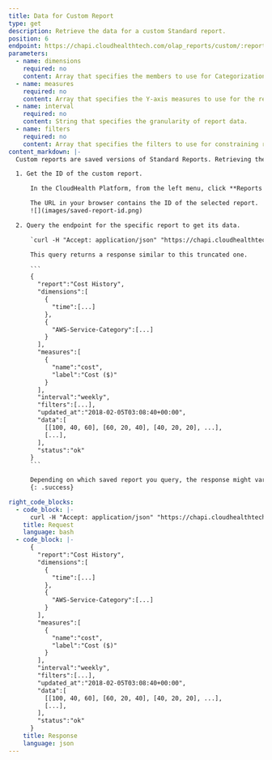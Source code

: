 ```yaml
---
title: Data for Custom Report
type: get
description: Retrieve the data for a custom Standard report.
position: 6
endpoint: https://chapi.cloudhealthtech.com/olap_reports/custom/:report-id
parameters:
  - name: dimensions
    required: no
    content: Array that specifies the members to use for Categorization and the X-Axis.
  - name: measures
    required: no
    content: Array that specifies the Y-axis measures to use for the report.
  - name: interval
    required: no
    content: String that specifies the granularity of report data.
  - name: filters
    required: no
    content: Array that specifies the filters to use for constraining report data.
content_markdown: |-
  Custom reports are saved versions of Standard Reports. Retrieving the data for a specific saved report involves the following steps.

  1. Get the ID of the custom report.

      In the CloudHealth Platform, from the left menu, click **Reports > Saved Reports**. Click the **View Report** icon next to the report you want to retrieve.

      The URL in your browser contains the ID of the selected report.
      ![](images/saved-report-id.png)

  2. Query the endpoint for the specific report to get its data.

      `curl -H "Accept: application/json" "https://chapi.cloudhealthtech.com/olap_reports/custom/<Report-ID>?api_key=<your_api_key>"`

      This query returns a response similar to this truncated one.

      ```
      {
        "report":"Cost History",
        "dimensions":[
          {
            "time":[...]
          },
          {
            "AWS-Service-Category":[...]
          }
        ],
        "measures":[
          {
            "name":"cost",
            "label":"Cost ($)"
          }
        ],
        "interval":"weekly",
        "filters":[...],
        "updated_at":"2018-02-05T03:08:40+00:00",
        "data":[
          [[100, 40, 60], [60, 20, 40], [40, 20, 20], ...],
          [...],
        ],
        "status":"ok"
      }
      ```

      Depending on which saved report you query, the response might vary in structure. However, all responses have common elements. See [Understand Report Data Format](#Reportingreport-data-format).
      {: .success}

right_code_blocks:
  - code_block: |-
      curl -H "Accept: application/json" "https://chapi.cloudhealthtech.com/olap_reports/custom/<Report-ID>?api_key=<your_api_key>"
    title: Request
    language: bash
  - code_block: |-
      {
        "report":"Cost History",
        "dimensions":[
          {
            "time":[...]
          },
          {
            "AWS-Service-Category":[...]
          }
        ],
        "measures":[
          {
            "name":"cost",
            "label":"Cost ($)"
          }
        ],
        "interval":"weekly",
        "filters":[...],
        "updated_at":"2018-02-05T03:08:40+00:00",
        "data":[
          [[100, 40, 60], [60, 20, 40], [40, 20, 20], ...],
          [...],
        ],
        "status":"ok"
      }
    title: Response
    language: json
---
```

